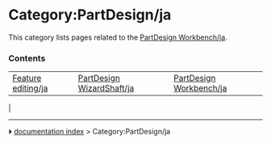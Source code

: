 # Category:PartDesign/ja
This category lists pages related to the [PartDesign Workbench/ja](PartDesign_Workbench/ja.md).

### Contents

|     |     |     |
| --- | --- | --- |
| [Feature editing/ja](Feature_editing/ja.md) | [PartDesign WizardShaft/ja](PartDesign_WizardShaft/ja.md) | [PartDesign Workbench/ja](PartDesign_Workbench/ja.md) |
|



---
⏵ [documentation index](../README.md) > Category:PartDesign/ja
